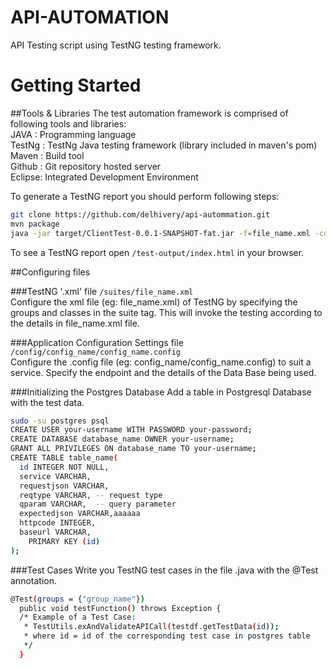 API-AUTOMATION
==============

API Testing script using TestNG testing framework.

Getting Started
===============

##Tools & Libraries
The test automation framework is comprised of following tools and libraries: <br />
JAVA   : Programming language  
TestNg : TestNg Java testing framework (library included in maven's pom)
Maven  : Build tool <br />
Github : Git repository hosted server  
Eclipse: Integrated Development Environment 

To generate a TestNG report you should perform following steps:
```bash
git clone https://github.com/delhivery/api-autommation.git
mvn package
java -jar target/ClientTest-0.0.1-SNAPSHOT-fat.jar -f=file_name.xml -config=config_name/config_name.config
```
To see a TestNG report open `/test-output/index.html` in your browser.

##Configuring files

###TestNG '.xml' file
`/suites/file_name.xml` <br />
Configure the xml file (eg: file_name.xml) of TestNG by specifying the groups and classes in the suite tag. This will invoke the testing according to the details in file_name.xml file.

###Application Configuration Settings file 
`/config/config_name/config_name.config` <br />
Configure the .config file (eg: config_name/config_name.config) to suit a service. Specify the endpoint and the details of the Data Base being used.

###Initializing the Postgres Database
Add a table in Postgresql Database with the test data.
```bash
sudo -su postgres psql
CREATE USER your-username WITH PASSWORD your-password;
CREATE DATABASE database_name OWNER your-username;
GRANT ALL PRIVILEGES ON database_name TO your-username;
CREATE TABLE table_name(
  id INTEGER NOT NULL,
  service VARCHAR,
  requestjson VARCHAR,
  reqtype VARCHAR, -- request type
  qparam VARCHAR,  -- query parameter
  expectedjson VARCHAR,aaaaaa
  httpcode INTEGER,
  baseurl VARCHAR,
    PRIMARY KEY (id)
);
```

###Test Cases
Write you TestNG test cases in the file .java with the @Test annotation.
```bash
@Test(groups = {"group_name"})
  public void testFunction() throws Exception {
  /* Example of a Test Case:
   * TestUtils.exAndValidateAPICall(testdf.getTestData(id));
   * where id = id of the corresponding test case in postgres table
   */
  }
```

